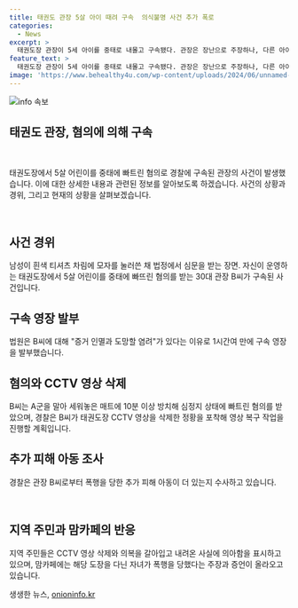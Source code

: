 ```yaml
---
title: 태권도 관장 5살 아이 때려 구속  의식불명 사건 추가 폭로
categories:
  - News
excerpt: >
  태권도장 관장이 5세 아이를 중태로 내몰고 구속됐다. 관장은 장난으로 주장하나, 다른 아이에게도 폭행했다는 주장과 CCTV 영상 삭제 등 증거가 쌓이고 있음. 이에 경찰은 추가 피해 아동 여부 등을 수사 중이며, 지역 주민과 맘카페 글로부터도 추가 폭행 의혹이 제기되고 있음. 현재 피해 아동은 의식불명 상태로 치료를 받고 있음.
feature_text: >
  태권도장 관장이 5세 아이를 중태로 내몰고 구속됐다. 관장은 장난으로 주장하나, 다른 아이에게도 폭행했다는 주장과 CCTV 영상 삭제 등 증거가 쌓이고 있음. 이에 경찰은 추가 피해 아동 여부 등을 수사 중이며, 지역 주민과 맘카페 글로부터도 추가 폭행 의혹이 제기되고 있음. 현재 피해 아동은 의식불명 상태로 치료를 받고 있음.
image: 'https://www.behealthy4u.com/wp-content/uploads/2024/06/unnamed-file.png'
---
```


<p><img src="https://www.behealthy4u.com/wp-content/uploads/2024/06/unnamed-file.png" alt="info 속보" /></p>

<h2>태권도 관장, 혐의에 의해 구속</h2>

<p data-ke-size="size16">&nbsp;</p>

<p>태권도장에서 5살 어린이를 중태에 빠트린 혐의로 경찰에 구속된 관장의 사건이 발생했습니다. 이에 대한 상세한 내용과 관련된 정보를 알아보도록 하겠습니다. 사건의 상황과 경위, 그리고 현재의 상황을 살펴보겠습니다.</p>

<p data-ke-size="size16">&nbsp;</p>

<h2 data-ke-size="size26">사건 경위</h2>

<p data-ke-size="size16">남성이 흰색 티셔츠 차림에 모자를 눌러쓴 채 법정에서 심문을 받는 장면. 자신이 운영하는 태권도장에서 5살 어린이를 중태에 빠뜨린 혐의를 받는 30대 관장 B씨가 구속된 사건입니다.</p>

<h2 data-ke-size="size26">구속 영장 발부</h2>

<p data-ke-size="size16">법원은 B씨에 대해 "증거 인멸과 도망할 염려"가 있다는 이유로 1시간여 만에 구속 영장을 발부했습니다.</p>

<h2 data-ke-size="size26">혐의와 CCTV 영상 삭제</h2>

<p data-ke-size="size16">B씨는 A군을 말아 세워놓은 매트에 10분 이상 방치해 심정지 상태에 빠트린 혐의를 받았으며, 경찰은 B씨가 태권도장 CCTV 영상을 삭제한 정황을 포착해 영상 복구 작업을 진행할 계획입니다.</p>

<h2 data-ke-size="size26">추가 피해 아동 조사</h2>

<p data-ke-size="size16">경찰은 관장 B씨로부터 폭행을 당한 추가 피해 아동이 더 있는지 수사하고 있습니다.</p>

<p data-ke-size="size16">&nbsp;</p>

<h2 data-ke-size="size26">지역 주민과 맘카페의 반응</h2>

<p data-ke-size="size16">지역 주민들은 CCTV 영상 삭제와 의복을 갈아입고 내려온 사실에 의아함을 표시하고 있으며, 맘카페에는 해당 도장을 다닌 자녀가 폭행을 당했다는 주장과 증언이 올라오고 있습니다.</p>
생생한 뉴스, <a href="https://onioninfo.kr" rel="dofollow">onioninfo.kr</a>


